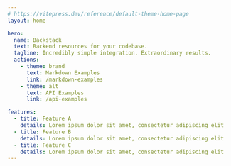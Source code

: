 ```yaml
---
# https://vitepress.dev/reference/default-theme-home-page
layout: home

hero:
  name: Backstack
  text: Backend resources for your codebase.
  tagline: Incredibly simple integration. Extraordinary results.
  actions:
    - theme: brand
      text: Markdown Examples
      link: /markdown-examples
    - theme: alt
      text: API Examples
      link: /api-examples

features:
  - title: Feature A
    details: Lorem ipsum dolor sit amet, consectetur adipiscing elit
  - title: Feature B
    details: Lorem ipsum dolor sit amet, consectetur adipiscing elit
  - title: Feature C
    details: Lorem ipsum dolor sit amet, consectetur adipiscing elit
---
```


